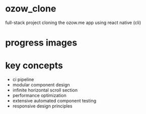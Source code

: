 # ozow_clone
full-stack project cloning the ozow.me app using react native (cli)

# progress images

# key concepts

- ci pipeline
- modular component design
- infinite horizontal scroll section
- performance optimization
- extensive automated component testing
- responsive design principles
